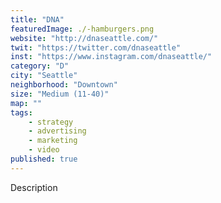 ```yaml
---
title: "DNA"
featuredImage: ./-hamburgers.png
website: "http://dnaseattle.com/"
twit: "https://twitter.com/dnaseattle"
inst: "https://www.instagram.com/dnaseattle/"
category: "D"
city: "Seattle"
neighborhood: "Downtown"
size: "Medium (11-40)"
map: ""
tags:
    - strategy
    - advertising
    - marketing
    - video
published: true
---
```


Description
